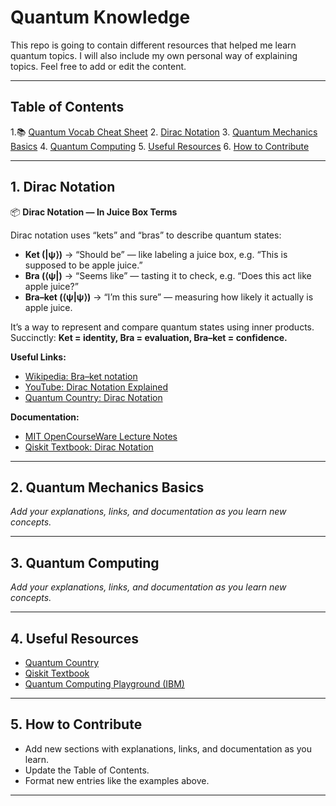 # Quantum Knowledge

This repo is going to contain different resources that helped me learn quantum topics. I will also include my own personal way of explaining topics. Feel free to add or edit the content.

---

## Table of Contents

1.📚 [Quantum Vocab Cheat Sheet](cheatsheets/vocab.md)
2. [Dirac Notation](#dirac-notation)
3. [Quantum Mechanics Basics](#quantum-mechanics-basics)
4. [Quantum Computing](#quantum-computing)
5. [Useful Resources](#useful-resources)
6. [How to Contribute](#how-to-contribute)

---

## 1. Dirac Notation

📦 **Dirac Notation — In Juice Box Terms**

Dirac notation uses “kets” and “bras” to describe quantum states:

- **Ket (|ψ⟩)** → “Should be” — like labeling a juice box, e.g. “This is supposed to be apple juice.”
- **Bra (⟨ψ|)** → “Seems like” — tasting it to check, e.g. “Does this act like apple juice?”
- **Bra–ket (⟨ψ|ψ⟩)** → “I’m this sure” — measuring how likely it actually is apple juice.

It’s a way to represent and compare quantum states using inner products.
Succinctly: **Ket = identity, Bra = evaluation, Bra–ket = confidence.**

**Useful Links:**
- [Wikipedia: Bra–ket notation](https://en.wikipedia.org/wiki/Bra%E2%80%93ket_notation)
- [YouTube: Dirac Notation Explained](https://www.youtube.com/results?search_query=dirac+notation)
- [Quantum Country: Dirac Notation](https://quantum.country/qcvc)

**Documentation:**
- [MIT OpenCourseWare Lecture Notes](https://ocw.mit.edu/courses/physics/8-04-quantum-physics-i-spring-2016/lecture-notes/)
- [Qiskit Textbook: Dirac Notation](https://qiskit.org/textbook/ch-states/dirac-notation.html)

---

## 2. Quantum Mechanics Basics

_Add your explanations, links, and documentation as you learn new concepts._

---

## 3. Quantum Computing

_Add your explanations, links, and documentation as you learn new concepts._

---

## 4. Useful Resources

- [Quantum Country](https://quantum.country/)
- [Qiskit Textbook](https://qiskit.org/textbook/)
- [Quantum Computing Playground (IBM)](https://quantum-computing.ibm.com/)

---

## 5. How to Contribute

- Add new sections with explanations, links, and documentation as you learn.
- Update the Table of Contents.
- Format new entries like the examples above.

---
